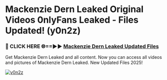# Mackenzie Dern Leaked Original Videos 0nlyFans Leaked - Files Updated! (y0n2z)

<h3>🔴 CLICK HERE 🌐==►► <a href="https://tinyurl.com/2wckxsce" rel="nofollow">Mackenzie Dern Leaked Updated Files</a></h3>

Get Mackenzie Dern Leaked and all content. Now you can access all videos and pictures of Mackenzie Dern Leaked. New Updated Files 2025!

[![y0n2z](https://i.imgur.com/AFduVYN.gif)](https://tinyurl.com/2wckxsce)
